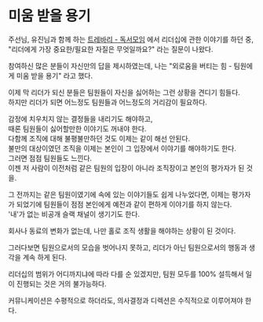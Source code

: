 # 미움 받을 용기

주선님, 유진님과 함께 하는 [트레바리 - 독서모임](https://m.trevari.co.kr/product/5f97ae9d-1a5b-4b0a-8418-a6eb3f03370e) 에서 리더십에 관한 이야기를 하던 중, "리더에게 가장 중요한/필요한 자질은 무엇일까요?" 라는 질문이 나왔다.  
  
참여하신 많은 분들이 자신만의 답을 제시하였는데, 나는 "외로움을 버티는 힘 - 팀원에게 미움 받을 용기" 라고 했다.  
  
이제 막 리더가 되신 분들은 팀원들이 자신을 싫어하는 그런 상황을 견디기 힘들다.  
하지만 리더가 되면 어느정도 팀원들과 어느정도의 거리감이 필요하다.  
  
감정에 치우치지 않는 결정들을 내리기도 해야하고,  
때론 팀원들이 싫어할만한 이야기도 꺼내야 한다.  
다함께 조직에 대해 불평불만하던 것도 이제는 같이 해선 안된다.  
불만의 대상이였던 조직을 이제는 본인이 그 입장에서 이야기를 해야하기도 한다.  
그러면 점점 팀원들도 느낀다.  
이젠 저 사람이 이전처럼 같은 팀원의 입장이 아니라 조직장이고 본인의 평가자가 된 것을.  
  
그 전까지는 같은 팀원이였기에 속에 있는 이야기들도 쉽게 나누었다면, 이제는 평가자가 되었기에 팀원들이 점점 본인에게 예전과 같이 편하게 이야기를 하지 않는다.  
'내'가 없는 비공개 슬랙 채널이 생기기도 한다.  
  
회사나 동료의 변화가 없는데, 나만 홀로 조직 생활을 해야하는 상황이 된 것이다.  

  

그러다보면 팀원으로서의 모습을 벗어나지 못하고, 리더가 아닌 팀원으로서의 행동과 생각을 계속 하게 된다.  
  

리더십의 범위가 어디까지냐에 따라 다를 순 있겠지만, 팀원 모두를 100% 설득해서 일이 진행되는 것은 거의 불가능하다.  
  
커뮤니케이션은 수평적으로 하더라도, 의사결정과 디렉션은 수직적으로 이루어져야 한다.
